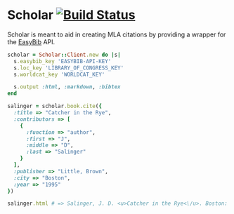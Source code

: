 # Scholar [![Build Status](https://secure.travis-ci.org/noted/scholar.png)](https://travis-ci.org/noted/scholar)

Scholar is meant to aid in creating MLA citations by providing a wrapper for the [EasyBib](http://easybib.com) API.

```ruby
scholar = Scholar::Client.new do |s|
  s.easybib_key 'EASYBIB-API-KEY'
  s.loc_key 'LIBRARY_OF_CONGRESS_KEY'
  s.worldcat_key 'WORLDCAT_KEY'

  s.output :html, :markdown, :bibtex
end

salinger = scholar.book.cite({
  :title => "Catcher in the Rye",
  :contributors => [
    {
      :function => "author",
      :first => "J",
      :middle => "D",
      :last => "Salinger"
    }
  ],
  :publisher => "Little, Brown",
  :city => "Boston",
  :year => "1995"
})

salinger.html # => Salinger, J. D. <u>Catcher in the Rye<\/u>. Boston: Little, Brown, 1995.
```